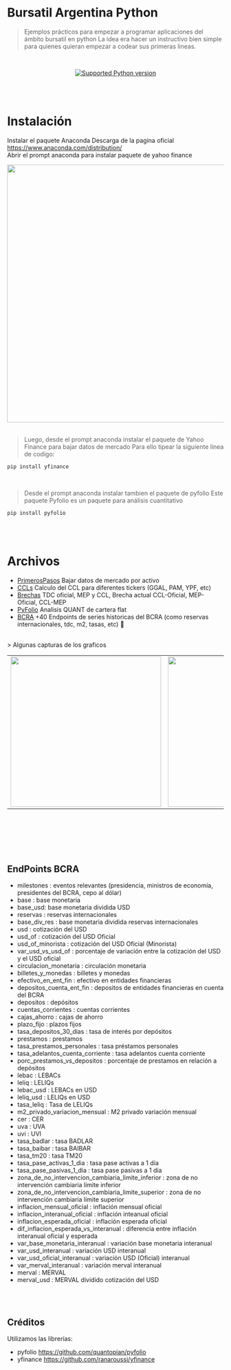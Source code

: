 # Bursatil Argentina Python
> Ejemplos prácticos para empezar a programar aplicaciones del ámbito bursatil en python
La idea era hacer un instructivo bien simple para quienes quieran empezar a codear sus primeras lineas. 

<br>
<div align="center">
  
[![Supported Python version](https://img.shields.io/pypi/pyversions/tensorflow-graphics.svg)](https://pypi.org/project/tensorflow-graphics/)

</div>


<br><br>
# Instalación

Instalar el paquete Anaconda
Descarga de la pagina oficial https://www.anaconda.com/distribution/
<br>Abrir el prompt anaconda para instalar paquete de yahoo finance

<div align="center">
  <img border="0"  src="https://pbs.twimg.com/media/EM5FAeIWoAEtDT-?format=jpg&name=large" width="600">
</div>

<br>

> Luego, desde el prompt anaconda instalar el paquete de Yahoo Finance para bajar datos de mercado
> Para ello tipear la siguiente linea de codigo:

```sh
pip install yfinance
```
<br>


> Desde el prompt anaconda instalar tambien el paquete de pyfolio
Este paquete Pyfolio es un paquete para análisis cuantitativo


```sh
pip install pyfolio
```

<br><br>
# Archivos

* [PrimerosPasos](https://github.com/gauss314/Bursatil-Argentina-Python/blob/master/analisis%20activo.py) Bajar datos de mercado por activo
* [CCLs](https://github.com/gauss314/Bursatil-Argentina-Python/blob/master/ccls.py) Calculo del CCL para diferentes tickers (GGAL, PAM, YPF, etc)
* [Brechas](https://github.com/gauss314/Bursatil-Argentina-Python/blob/master/brechas.py) TDC oficial, MEP y CCL, Brecha actual CCL-Oficial, MEP-Oficial, CCL-MEP
* [PyFolio](https://github.com/gauss314/Bursatil-Argentina-Python/blob/master/cartera%20pyfolio.py) Analisis QUANT de cartera flat
* [BCRA](https://github.com/gauss314/Bursatil-Argentina-Python/blob/master/bcra.py) +40 Endpoints de series historicas del BCRA (como reservas internacionales, tdc, m2, tasas, etc) 🚀

<br>
> Algunas capturas de los graficos
<table>
  <tr>
    <td><img src="https://pbs.twimg.com/media/EM5FHfVXYAEWrmM?format=jpg&name=medium" width="350"></td>
    <td><img src="https://pbs.twimg.com/media/EM5FH6lW4AMKkR2?format=jpg&name=medium" width="350"></td>
    <td><img src="https://pbs.twimg.com/media/EM5FIXhXUAYOjpe?format=jpg&name=medium" width="350"></td>
  </tr>
</table>
<br><br>


<br><br>
## EndPoints BCRA

- milestones : eventos relevantes (presidencia, ministros de economía, presidentes del BCRA, cepo al dólar)
- base : base monetaria
- base_usd: base monetaria dividida USD
- reservas : reservas internacionales
- base_div_res : base monetaria dividida reservas internacionales
- usd : cotización del USD
- usd_of : cotización del USD Oficial
- usd_of_minorista : cotización del USD Oficial (Minorista)
- var_usd_vs_usd_of : porcentaje de variación entre la cotización del USD y el USD oficial
- circulacion_monetaria : circulación monetaria
- billetes_y_monedas : billetes y monedas
- efectivo_en_ent_fin : efectivo en entidades financieras
- depositos_cuenta_ent_fin : depositos de entidades financieras en cuenta del BCRA
- depositos : depósitos
- cuentas_corrientes : cuentas corrientes
- cajas_ahorro : cajas de ahorro
- plazo_fijo : plazos fijos
- tasa_depositos_30_dias : tasa de interés por depósitos
- prestamos : prestamos
- tasa_prestamos_personales : tasa préstamos personales
- tasa_adelantos_cuenta_corriente : tasa adelantos cuenta corriente
- porc_prestamos_vs_depositos : porcentaje de prestamos en relación a depósitos
- lebac : LEBACs
- leliq : LELIQs
- lebac_usd : LEBACs en USD
- leliq_usd : LELIQs en USD
- tasa_leliq : Tasa de LELIQs
- m2_privado_variacion_mensual : M2 privado variación mensual
- cer : CER
- uva : UVA
- uvi : UVI
- tasa_badlar : tasa BADLAR
- tasa_baibar : tasa BAIBAR
- tasa_tm20 : tasa TM20
- tasa_pase_activas_1_dia : tasa pase activas a 1 día
- tasa_pase_pasivas_1_dia : tasa pase pasivas a 1 día
- zona_de_no_intervencion_cambiaria_limite_inferior : zona de no intervención cambiaria límite inferior
- zona_de_no_intervencion_cambiaria_limite_superior : zona de no intervención cambiaria límite superior
- inflacion_mensual_oficial : inflación mensual oficial
- inflacion_interanual_oficial : inflación inteanual oficial
- inflacion_esperada_oficial : inflación esperada oficial
- dif_inflacion_esperada_vs_interanual : diferencia entre inflación interanual oficial y esperada
- var_base_monetaria_interanual : variación base monetaria interanual
- var_usd_interanual : variación USD interanual
- var_usd_oficial_interanual : variación USD (Oficial) interanual
- var_merval_interanual : variación merval interanual
- merval : MERVAL
- merval_usd : MERVAL dividido cotización del USD




<br><br>

## Créditos

Utilizamos las librerías:
- pyfolio https://github.com/quantopian/pyfolio
- yfinance https://github.com/ranaroussi/yfinance
